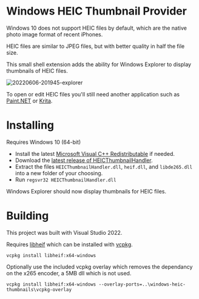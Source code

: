 # Windows HEIC Thumbnail Provider

Windows 10 does not support HEIC files by default, which are the native photo image format of recent iPhones.

HEIC files are similar to JPEG files, but with better quality in half the file size.

This small shell extension adds the ability for Windows Explorer to display thumbnails of HEIC files.

![20220606-201945-explorer](https://user-images.githubusercontent.com/323682/172850354-902dbd7d-686f-4749-acc5-23990e65128e.png)

To open or edit HEIC files you'll still need another application such as [Paint.NET](https://www.getpaint.net/) or [Krita](https://krita.org/).

# Installing

Requires Windows 10 (64-bit)

- Install the latest [Microsoft Visual C++ Redistributable](https://aka.ms/vs/17/release/vc_redist.x64.exe) if needed.
- Download the [latest release of HEICThumbnailHandler](https://github.com/brookmiles/windows-heic-thumbnails/releases/latest).
- Extract the files `HEICThumbnailHandler.dll`, `heif.dll`, and `libde265.dll` into a new folder of your choosing.
- Run `regsvr32 HEICThumbnailHandler.dll`

Windows Explorer should now display thumbnails for HEIC files.

# Building

This project was built with Visual Studio 2022.

Requires [libheif](https://github.com/strukturag/libheif) which can be installed with [vcpkg](https://github.com/microsoft/vcpkg).

`vcpkg install libheif:x64-windows`

Optionally use the included vcpkg overlay which removes the dependancy on the x265 encoder, a 5MB dll which is not used.

`vcpkg install libheif:x64-windows --overlay-ports=..\windows-heic-thumbnails\vcpkg-overlay`

